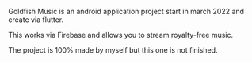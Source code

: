 Goldfish Music is an android application project start in march 2022 and create via flutter.

This works via Firebase and allows you to stream royalty-free music.


The project is 100% made by myself but this one is not finished.
